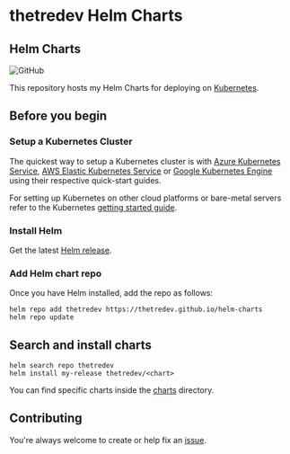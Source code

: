 # thetredev Helm Charts

## Helm Charts

![GitHub](https://img.shields.io/github/license/thetredev/helm-charts)

This repository hosts my Helm Charts for deploying on [Kubernetes](https://kubernetes.io/).

## Before you begin

### Setup a Kubernetes Cluster

The quickest way to setup a Kubernetes cluster is with [Azure Kubernetes Service](https://azure.microsoft.com/en-us/services/kubernetes-service/), [AWS Elastic Kubernetes Service](https://aws.amazon.com/eks/) or [Google Kubernetes Engine](https://cloud.google.com/kubernetes-engine/) using their respective quick-start guides.

For setting up Kubernetes on other cloud platforms or bare-metal servers refer to the Kubernetes [getting started guide](http://kubernetes.io/docs/getting-started-guides/).

### Install Helm

Get the latest [Helm release](https://github.com/helm/helm#install).

### Add Helm chart repo

Once you have Helm installed, add the repo as follows:

```console
helm repo add thetredev https://thetredev.github.io/helm-charts
helm repo update
```

## Search and install charts

```console
helm search repo thetredev
helm install my-release thetredev/<chart>
```

You can find specific charts inside the [charts](https://github.com/thetredev/helm-charts/tree/main/charts) directory.

## Contributing

You're always welcome to create or help fix an [issue](https://github.com/thetredev/helm-charts/issues).
